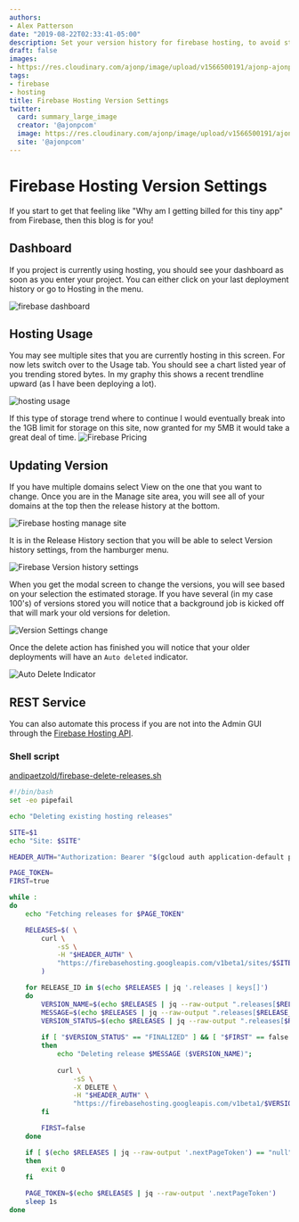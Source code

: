 ```yaml
---
authors:
- Alex Patterson
date: "2019-08-22T02:33:41-05:00"
description: Set your version history for firebase hosting, to avoid storage costs.
draft: false
images:
- https://res.cloudinary.com/ajonp/image/upload/v1566500191/ajonp-ajonp-com/blog/Firebase_Hosting_Versions.png
tags:
- firebase
- hosting
title: Firebase Hosting Version Settings
twitter:
  card: summary_large_image
  creator: '@ajonpcom'
  image: https://res.cloudinary.com/ajonp/image/upload/v1566500191/ajonp-ajonp-com/blog/Firebase_Hosting_Versions.png
  site: '@ajonpcom'
---
```


# Firebase Hosting Version Settings
If you start to get that feeling like "Why am I getting billed for this tiny app" from Firebase, then this blog is for you!

## Dashboard

If you project is currently using hosting, you should see your dashboard as soon as you enter your project. You can either click on your last deployment history or go to Hosting in the menu.

![firebase dashboard](https://res.cloudinary.com/ajonp/image/upload/q_auto/ajonp-ajonp-com/blog/Screen_Shot_2019-08-22_at_12.58.22_PM.png)

## Hosting Usage

You may see multiple sites that you are currently hosting in this screen. For now lets switch over to the Usage tab. You should see a chart listed year of you trending stored bytes. In my graphy this shows a recent trendline upward (as I have been deploying a lot).

![hosting usage](https://res.cloudinary.com/ajonp/image/upload/q_auto/ajonp-ajonp-com/blog/Screen_Shot_2019-08-22_at_1.02.32_PM.png)

If this type of storage trend where to continue I would eventually break into the 1GB limit for storage on this site, now granted for my 5MB it would take a great deal of time. 
![Firebase Pricing](https://res.cloudinary.com/ajonp/image/upload/q_auto/ajonp-ajonp-com/blog/Screen_Shot_2019-08-22_at_1.05.23_PM.png)

## Updating Version

If you have multiple domains select View on the one that you want to change. Once you are in the Manage site area, you will see all of your domains at the top then the release history at the bottom.

![Firebase hosting manage site](https://res.cloudinary.com/ajonp/image/upload/q_auto/ajonp-ajonp-com/blog/Screen_Shot_2019-08-22_at_1.08.07_PM.png)

It is in the Release History section that you will be able to select Version history settings, from the hamburger menu.

![Firebase Version history settings](https://res.cloudinary.com/ajonp/image/upload/q_auto/ajonp-ajonp-com/blog/Screen_Shot_2019-08-22_at_1.10.24_PM.png)

When you get the modal screen to change the versions, you will see based on your selection the estimated storage. If you have several (in my case 100's) of versions stored you will notice that a background job is kicked off that will mark your old versions for deletion.

![Version Settings change](https://res.cloudinary.com/ajonp/image/upload/q_auto/ajonp-ajonp-com/blog/Screen_Shot_2019-08-22_at_1.12.30_PM.png)

Once the delete action has finished you will notice that your older deployments will have an `Auto deleted` indicator.

![Auto Delete Indicator](https://res.cloudinary.com/ajonp/image/upload/q_auto/ajonp-ajonp-com/blog/Screen_Shot_2019-08-22_at_1.52.07_PM.png)

## REST Service

You can also automate this process if you are not into the Admin GUI through the [Firebase Hosting API](https://firebase.google.com/docs/hosting/reference/rest/v1beta1/sites.versions/delete).

### Shell script

[andipaetzold/firebase-delete-releases.sh](https://gist.github.com/andipaetzold/94e470b4f74c85d426000d95791603fd)

```sh
#!/bin/bash
set -eo pipefail

echo "Deleting existing hosting releases"

SITE=$1
echo "Site: $SITE"

HEADER_AUTH="Authorization: Bearer "$(gcloud auth application-default print-access-token)"";

PAGE_TOKEN=
FIRST=true

while :
do
    echo "Fetching releases for $PAGE_TOKEN"

    RELEASES=$( \
        curl \
            -sS \
            -H "$HEADER_AUTH" \
            "https://firebasehosting.googleapis.com/v1beta1/sites/$SITE/releases?pageToken=$PAGE_TOKEN&pageSize=25" \
        )

    for RELEASE_ID in $(echo $RELEASES | jq '.releases | keys[]')
    do
        VERSION_NAME=$(echo $RELEASES | jq --raw-output ".releases[$RELEASE_ID].version.name")
        MESSAGE=$(echo $RELEASES | jq --raw-output ".releases[$RELEASE_ID].message")
        VERSION_STATUS=$(echo $RELEASES | jq --raw-output ".releases[$RELEASE_ID].version.status")
    
        if [ "$VERSION_STATUS" == "FINALIZED" ] && [ "$FIRST" == false ]
        then
            echo "Deleting release $MESSAGE ($VERSION_NAME)";
        
            curl \
                -sS \
                -X DELETE \
                -H "$HEADER_AUTH" \
                "https://firebasehosting.googleapis.com/v1beta1/$VERSION_NAME"
        fi

        FIRST=false
    done

    if [ $(echo $RELEASES | jq --raw-output '.nextPageToken') == "null" ]
    then
        exit 0
    fi

    PAGE_TOKEN=$(echo $RELEASES | jq --raw-output '.nextPageToken')
    sleep 1s
done
```

